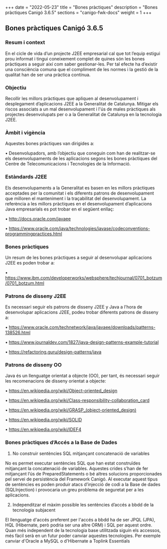 +++
date        = "2022-05-23"
title       = "Bones pràctiques"
description = "Bones pràctiques Canigó 3.6.5"
sections    = "canigo-fwk-docs"
weight      = 1
+++

## Bones pràctiques Canigó 3.6.5

### Resum i context

En el cicle de vida d’un projecte J2EE empresarial cal que tot l’equip estigui prou informat i tingui coneixement complet de quines són les bones pràctiques a seguir així com saber gestionar-les. Per tal efecte ha d’existir una consciència comuna que el compliment de les normes i la gestió de la qualitat han de ser una pràctica contínua.

### Objectiu

Recollir les millors pràctiques que apliquen al desenvolupament i desplegament d’aplicacions J2EE a la Generalitat de Catalunya.
Mitigar els riscos associats a un mal desenvolupament i l'ús de males pràctiques als projectes desenvolupats per o a la Generalitat de Catalunya en la tecnologia J2EE. 

### Àmbit i vigència

Aquestes bones pràctiques van dirigides a:

• Desenvolupadors, amb l’objectiu que coneguin com han de realitzar-se els desenvolupaments de les aplicacions segons les bones pràctiques del Centre de Telecomunicacions i Tecnologies de la Informació.

### Estàndards J2EE

Els desenvolupaments a la Generalitat es basen en les millors pràctiques acceptades per la comunitat i els diferents patrons de desenvolupament que milloren el manteniment i la traçabilitat del
desenvolupament.
La referència a les millors pràctiques en el desenvolupament d’aplicacions Java empresarials es pot trobar en el següent enllaç: 

• http://docs.oracle.com/javaee

• https://www.oracle.com/java/technologies/javase/codeconventions-programmingpractices.html

### Bones pràctiques

Un resum de les bones pràctiques a seguir al desenvolupar aplicacions J2EE es poden trobar a: 

• https://www.ibm.com/developerworks/websphere/techjournal/0701_botzum/0701_botzum.html

### Patrons de disseny J2EE

Es necessari seguir els patrons de disseny J2EE y Java a l'hora de desenvolupar aplicacions J2EE, podeu trobar diferents patrons de disseny a: 

• https://www.oracle.com/technetwork/java/javaee/downloads/patterns-138526.html

• https://www.journaldev.com/1827/java-design-patterns-example-tutorial

• https://refactoring.guru/design-patterns/java

### Patrons de disseny OO

Java és un llenguatge orientat a objecte (OO), per tant, és necessari seguir les recomenacions de disseny orientat a objecte:

• https://en.wikipedia.org/wiki/Object-oriented_design

• https://en.wikipedia.org/wiki/Class-responsibility-collaboration_card

• https://en.wikipedia.org/wiki/GRASP_(object-oriented_design)

• https://en.wikipedia.org/wiki/SOLID

• https://en.wikipedia.org/wiki/IDEF4

### Bones pràctiques d’Accés a la Base de Dades

1. No construir sentències SQL mitjançant concatenació de variables

No es permet executar sentències SQL que han estat construïdes mitjançant la concatenació de variables. Aquestes crides s’han de fer mitjançant l’ús de PreparedStatements o bé altres solucions proporcionades pel servei de persistència del Framework Canigó. Al executar aquest tipus de sentències es poden produir atacs d’injecció de codi a la Base de dades (SQLInjection) i provocaria un greu problema de seguretat per a les aplicacions.

2. Independitzar el màxim possible les sentències d’accés a bbdd de la tecnologia subjacent

El llenguatge d'accés preferent per l'accés a bbdd ha de ser JPQL (JPA), HQL (Hibernate, però podria ser una altre ORM) i SQL per aquest ordre. Quan més independent de la tecnologia base utilitzada siguin els accessos, més fàcil serà en un futur poder canviar aquestes tecnologies. Per exemple canviar d'Oracle a MySQL o d'Hibernate a Toplink Essentials